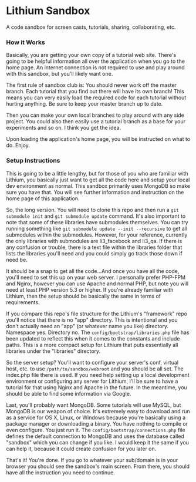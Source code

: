 Lithium Sandbox
=======

A code sandbox for screen casts, tutorials, sharing, collaborating, etc.

### How it Works

Basically, you are getting your own copy of a tutorial web site. There's going to be helpful
information all over the application when you go to the home page. An internet connection is not
required to use and play around with this sandbox, but you'll likely want one.

The first rule of sandbox club is: You should never work off the master branch.
Each tutorial that you find out there will have its own branch! This means you can very easily load 
the required code for each tutorial without hurting anything. Be sure to keep your master branch 
up to date.

Then you can make your own local branches to play around with any side project. You could also then 
easily use a tutorial branch as a base for your experiments and so on. I think you get the idea.

Upon loading the application's home page, you will be instructed on what to do. Enjoy.

### Setup Instructions

This is going to be a little lengthy, but for those of you who are familiar with Lithium, you 
basically just want to get all the code here and setup your local dev environment as normal.
This sandbox primarily uses MongoDB so make sure you have that. You will see further information 
and instruction on the home page of this application.

So, the long version. You will need to clone this repo and then run a ```git submodule init``` and 
```git submodule update``` command. It's also important to note that some of these libraries have 
submodules themselves. You can try running something like ```git submodule update --init --recursive``` 
to get all submodules within the submodules. However, for your reference, currently the only 
libraries with submodules are li3_facebook and li3_qa. If there is any confusion or trouble, there 
is a text file within the libraries folder that lists the libraries you'll need and you could simply 
go track those down if need be.

It should be a snap to get all the code...And once you have all the code, you'll need to set this 
up on your web server. I personally prefer PHP-FPM and Nginx, however you can use Apache and normal 
PHP, but note you will need at least PHP version 5.3 or higher. If you're already familiar with 
Lithium, then the setup should be basically the same in terms of requirements.

If you compare this repo's file structure for the Lithium's "framework" repo you'll notice that 
there is no "app" directory. This is intentional and you don't actually need an "app" (or whatever 
name you like) directory. Namespace yes. Directory no. The ```config/bootstrap/libraries.php``` file 
has been updated to reflect this when it comes to the constants and include paths. This is a more 
compact setup for Lithium that puts essentially all libraries under the "libraries" directory.

So the server setup? You'll want to configure your server's conf, virtual host, etc. to use 
```/path/to/sandbox/webroot``` and you should be all set. The index.php file there is used.
If you need help setting up a local development environment or configuring any server for Lithium, 
I'll be sure to have a tutorial for that using Nginx and Apache in the future. In the meantime, you 
should be able to find some information via Google.

Last, you'll probably want MongoDB. Some tutorials will use MySQL, but MongoDB is our weapon of 
choice. It's extremely easy to download and run as a service for OS X, Linux, or Windows because 
you're basically using a package manager or downloading a binary. You have nothing to compile or 
even configure. You just run it. The ```config/bootstrap/connections.php``` file defines the default 
connection to MongoDB and uses the database called "sandbox" which you can change if you like. 
I would keep it the same if you can help it, because it could create confusion for you later on.

That's it! You're done. If you go to whatever your sub/domain is in your browser you should see the
sandbox's main screen. From there, you should have all the instruction you need to continue.